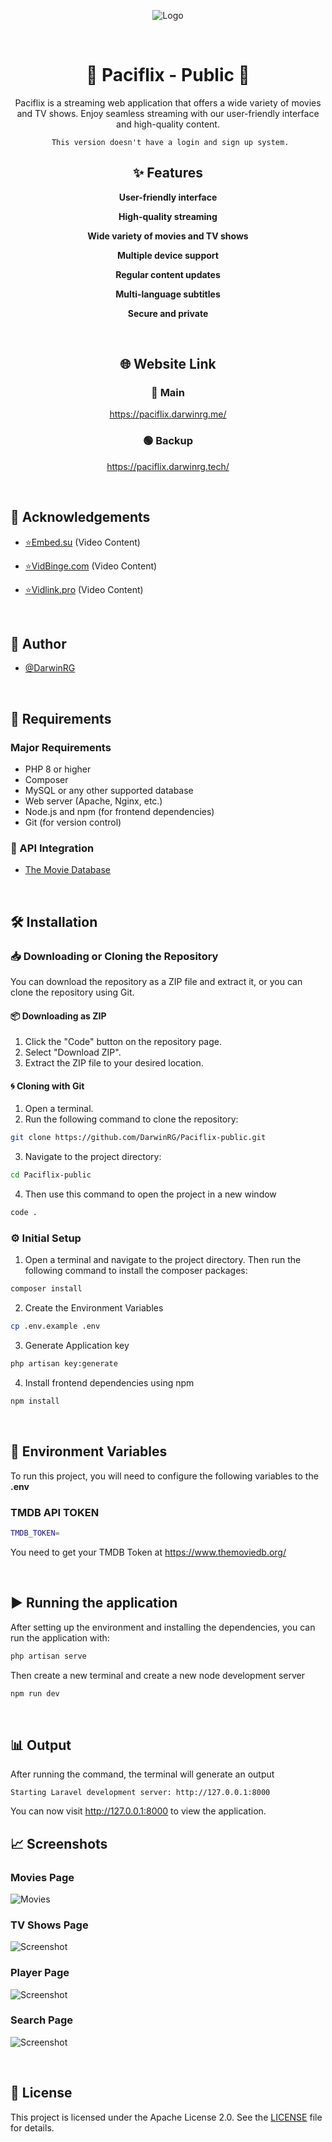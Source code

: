 <div align="center">

![Logo](public/logo.png)

&nbsp;

# 🌊 Paciflix - Public 🍿

Paciflix is a streaming web application that offers a wide variety of movies and TV shows. Enjoy seamless streaming with our user-friendly interface and high-quality content.

` This version doesn't have a login and sign up system.`
## ✨ Features

**User-friendly interface**

**High-quality streaming**

**Wide variety of movies and TV shows**

**Multiple device support**

**Regular content updates**

**Multi-language subtitles**

**Secure and private**

&nbsp;

## 🌐 Website Link

### 🌠 Main

https://paciflix.darwinrg.me/

### 🟢 Backup

https://paciflix.darwinrg.tech/


</div>
&nbsp;

## 🙏 Acknowledgements

-   [⭐Embed.su](https://embed.su/) (Video Content)
-   [⭐VidBinge.com](https://www.vidbinge.com/) (Video Content)
-   [⭐Vidlink.pro](https://vidlink.pro/) (Video Content)

    &nbsp;

## 🧑 Author

-   [@DarwinRG](https://github.com/DarwinRG)

&nbsp;

## 📒 Requirements

### Major Requirements

-   PHP 8 or higher
-   Composer
-   MySQL or any other supported database
-   Web server (Apache, Nginx, etc.)
-   Node.js and npm (for frontend dependencies)
-   Git (for version control)

### 🧩 API Integration

-   [The Movie Database](https://www.themoviedb.org/)

&nbsp;

## 🛠️ Installation

### 📥 Downloading or Cloning the Repository

You can download the repository as a ZIP file and extract it, or you can clone the repository using Git.

#### 📦 Downloading as ZIP

1. Click the "Code" button on the repository page.
2. Select "Download ZIP".
3. Extract the ZIP file to your desired location.

#### 🌀 Cloning with Git

1. Open a terminal.
2. Run the following command to clone the repository:

```sh
git clone https://github.com/DarwinRG/Paciflix-public.git
```

3. Navigate to the project directory:

```sh
cd Paciflix-public
```

4. Then use this command to open the project in a new window

```sh
code .
```

### ⚙️ Initial Setup

1. Open a terminal and navigate to the project directory. Then run the following command to install the composer packages:

```sh
composer install
```

2. Create the Environment Variables

```sh
cp .env.example .env
```

3. Generate Application key

```sh
php artisan key:generate
```

4. Install frontend dependencies using npm

```sh
npm install
```

&nbsp;

## 🔧 Environment Variables

To run this project, you will need to configure the following variables to the **.env**

### TMDB API TOKEN

```sh
TMDB_TOKEN=
```

You need to get your TMDB Token at https://www.themoviedb.org/

&nbsp;

## ▶️ Running the application

After setting up the environment and installing the dependencies, you can run the application with:

```sh
php artisan serve
```

Then create a new terminal and create a new node development server

```sh
npm run dev
```

&nbsp;

## 📊 Output

After running the command, the terminal will generate an output

```
Starting Laravel development server: http://127.0.0.1:8000
```

You can now visit http://127.0.0.1:8000 to view the application.

## 📈 Screenshots

### Movies Page

![Movies](public/ss_movies.jpeg)

### TV Shows Page

![Screenshot](public/ss_tv.jpeg)

### Player Page

![Screenshot](public/ss_player.jpeg)

### Search Page

![Screenshot](public/ss_search.jpeg)

&nbsp;

## 📜 License

This project is licensed under the Apache License 2.0. See the [LICENSE](LICENSE) file for details.
